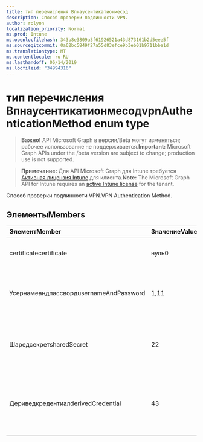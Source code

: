 ```yaml
---
title: тип перечисления Впнаусентикатионмесод
description: Способ проверки подлинности VPN.
author: rolyon
localization_priority: Normal
ms.prod: Intune
ms.openlocfilehash: 343b8e3809a3f61926521a43d873161b2d5eee5f
ms.sourcegitcommit: 0a62bc5849f27a55d83efce9b3eb01b9711bbe1d
ms.translationtype: MT
ms.contentlocale: ru-RU
ms.lasthandoff: 06/14/2019
ms.locfileid: "34994316"
---
```

# <a name="vpnauthenticationmethod-enum-type"></a><span data-ttu-id="d2790-103">тип перечисления Впнаусентикатионмесод</span><span class="sxs-lookup"><span data-stu-id="d2790-103">vpnAuthenticationMethod enum type</span></span>

> <span data-ttu-id="d2790-104">**Важно!** API Microsoft Graph в версии/Beta могут изменяться; рабочее использование не поддерживается.</span><span class="sxs-lookup"><span data-stu-id="d2790-104">**Important:** Microsoft Graph APIs under the /beta version are subject to change; production use is not supported.</span></span>

> <span data-ttu-id="d2790-105">**Примечание:** Для API Microsoft Graph для Intune требуется [Активная лицензия Intune](https://go.microsoft.com/fwlink/?linkid=839381) для клиента.</span><span class="sxs-lookup"><span data-stu-id="d2790-105">**Note:** The Microsoft Graph API for Intune requires an [active Intune license](https://go.microsoft.com/fwlink/?linkid=839381) for the tenant.</span></span>

<span data-ttu-id="d2790-106">Способ проверки подлинности VPN.</span><span class="sxs-lookup"><span data-stu-id="d2790-106">VPN Authentication Method.</span></span>

## <a name="members"></a><span data-ttu-id="d2790-107">Элементы</span><span class="sxs-lookup"><span data-stu-id="d2790-107">Members</span></span>
|<span data-ttu-id="d2790-108">Элемент</span><span class="sxs-lookup"><span data-stu-id="d2790-108">Member</span></span>|<span data-ttu-id="d2790-109">Значение</span><span class="sxs-lookup"><span data-stu-id="d2790-109">Value</span></span>|<span data-ttu-id="d2790-110">Описание</span><span class="sxs-lookup"><span data-stu-id="d2790-110">Description</span></span>|
|:---|:---|:---|
|<span data-ttu-id="d2790-111">certificate</span><span class="sxs-lookup"><span data-stu-id="d2790-111">certificate</span></span>|<span data-ttu-id="d2790-112">нуль</span><span class="sxs-lookup"><span data-stu-id="d2790-112">0</span></span>|<span data-ttu-id="d2790-113">Проверка подлинности с помощью сертификата.</span><span class="sxs-lookup"><span data-stu-id="d2790-113">Authenticate with a certificate.</span></span>|
|<span data-ttu-id="d2790-114">Усернамеандпассворд</span><span class="sxs-lookup"><span data-stu-id="d2790-114">usernameAndPassword</span></span>|<span data-ttu-id="d2790-115">1,1</span><span class="sxs-lookup"><span data-stu-id="d2790-115">1</span></span>|<span data-ttu-id="d2790-116">Используйте имя пользователя и пароль для проверки подлинности.</span><span class="sxs-lookup"><span data-stu-id="d2790-116">Use username and password for authentication.</span></span>|
|<span data-ttu-id="d2790-117">Шаредсекрет</span><span class="sxs-lookup"><span data-stu-id="d2790-117">sharedSecret</span></span>|<span data-ttu-id="d2790-118">2</span><span class="sxs-lookup"><span data-stu-id="d2790-118">2</span></span>|<span data-ttu-id="d2790-119">Используйте общий секрет для проверки подлинности.</span><span class="sxs-lookup"><span data-stu-id="d2790-119">Use Shared Secret for Authentication.</span></span>  <span data-ttu-id="d2790-120">Поддерживается только для iOS IKEv2.</span><span class="sxs-lookup"><span data-stu-id="d2790-120">Only valid for iOS IKEv2.</span></span>|
|<span data-ttu-id="d2790-121">Дериведкредентиал</span><span class="sxs-lookup"><span data-stu-id="d2790-121">derivedCredential</span></span>|<span data-ttu-id="d2790-122">4</span><span class="sxs-lookup"><span data-stu-id="d2790-122">3</span></span>|<span data-ttu-id="d2790-123">Используйте производные учетные данные для проверки подлинности.</span><span class="sxs-lookup"><span data-stu-id="d2790-123">Use Derived Credential for Authentication.</span></span>  <span data-ttu-id="d2790-124">Поддерживается только для iOS.</span><span class="sxs-lookup"><span data-stu-id="d2790-124">Only valid for iOS.</span></span>|





